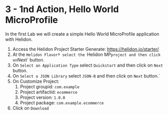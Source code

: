 # 3 - 1nd Action, Hello World MicroProfile

In the first Lab we will create a simple Hello World MicroProfile application with Helidon.


1. Access the Helidon Project Starter Generate: https://helidon.io/starter/
2. At the `Helidon Flavorª select the `Helidon MP` project and then click on `Next` button.
3. On `Select an Application Type` select `Quickstart` and then click on `Next` button.
4. On `Select a JSON Library` select `JSON-B` and then click on `Next` button.`
5. On Customize Project:
   1. Project groupid: `com.example`
   2. Project artifactid: `ecommerce`
   3. Project version: `1.0.0`
   5. Project package: `com.example.ecommerce`
6. Click on `Download`